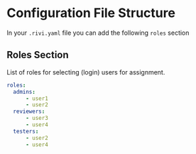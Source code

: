 # Configuration File Structure

In your `.rivi.yaml` file you can add the following `roles` section

## Roles Section

List of roles for selecting (login) users for assignment.
```yaml
roles:
  admins:
      - user1
      - user2
  reviewers:
      - user3
      - user4
  testers:
      - user2
      - user4
```